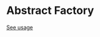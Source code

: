 # Abstract Factory
[See usage](https://github.com/asalom/Cocoa-Design-Patterns-in-Swift/tree/master/DesignPatterns/DesignPatternsTests/Hide%20Complexity/Abstract%20Factory)